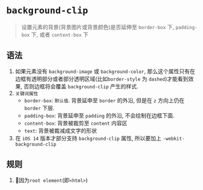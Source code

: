 # `background-clip`
> 设置元素的背景(背景图片或背景颜色)是否延伸至 `border-box` 下, `padding-box` 下, 或者 `content-box` 下
## 语法
1. 如果元素没有 `background-image` 或 `background-color`, 那么这个属性只有在边框有透明部分或者部分透明区域(比如`border-style` 为 `dashed`)才能看到效果, 否则边框将会覆盖 `background-clip` 产生的样式.
2. `关键词属性`
    - `border-box`: `默认值`. 背景延申至 `border` 的外沿, 但是在 `z` 方向上仍在 `border` 下层.
    - `padding-box`: 背景延申至 `padding` 的外沿, 不会绘制在边框下面.
    - `content-box`: 背景被裁剪至 `content` 内容区
    - `text`: 背景被裁减成文字的形状
3. 在 `iOS 14` 版本才部分支持 `background-clip` 属性, 所以要加上 `-webkit-background-clip`
## 规则
1. 📕因为`root element`(即`<html>`)
